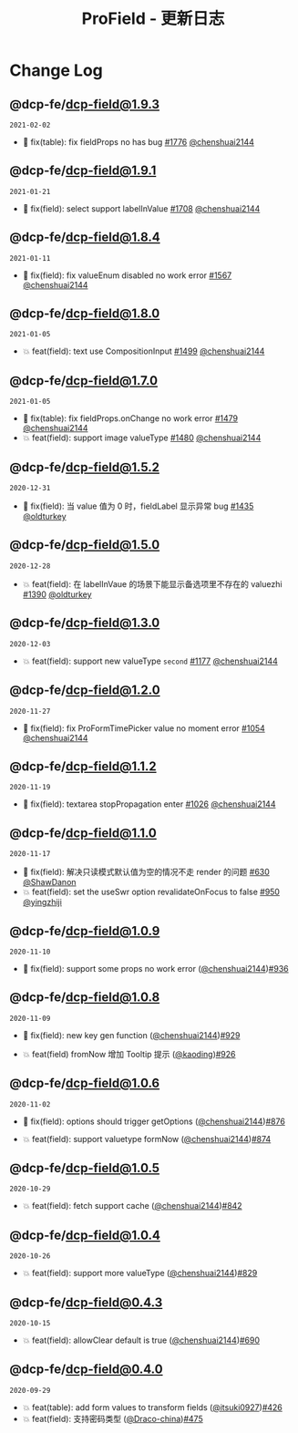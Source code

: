 ﻿---
title: ProField - 更新日志
nav:
  title: 更新日志
  path: /changelog
group:
  path: /
---

# Change Log

## @dcp-fe/dcp-field@1.9.3

`2021-02-02`

- 🐛 fix(table): fix fieldProps no has bug [#1776](https://github.com/ant-design/pro-components/pull/1776) [@chenshuai2144](https://github.com/chenshuai2144)

## @dcp-fe/dcp-field@1.9.1

`2021-01-21`

- 🐛 fix(field): select support labelInValue [#1708](https://github.com/ant-design/pro-components/pull/1708) [@chenshuai2144](https://github.com/chenshuai2144)

## @dcp-fe/dcp-field@1.8.4

`2021-01-11`

- 🐛 fix(field): fix valueEnum disabled no work error [#1567](https://github.com/ant-design/pro-components/pull/1567) [@chenshuai2144](https://github.com/chenshuai2144)

## @dcp-fe/dcp-field@1.8.0

`2021-01-05`

- 💥 feat(field): text use CompositionInput [#1499](https://github.com/ant-design/pro-components/pull/1499) [@chenshuai2144](https://github.com/chenshuai2144)

## @dcp-fe/dcp-field@1.7.0

`2021-01-05`

- 🐛 fix(table): fix fieldProps.onChange no work error [#1479](https://github.com/ant-design/pro-components/pull/1479) [@chenshuai2144](https://github.com/chenshuai2144)
- 💥 feat(field): support image valueType [#1480](https://github.com/ant-design/pro-components/pull/1480) [@chenshuai2144](https://github.com/chenshuai2144)

## @dcp-fe/dcp-field@1.5.2

`2020-12-31`

- 🐛 fix(field): 当 value 值为 0 时，fieldLabel 显示异常 bug [#1435](https://github.com/ant-design/pro-components/pull/1435) [@oldturkey](https://github.com/oldturkey)

## @dcp-fe/dcp-field@1.5.0

`2020-12-28`

- 💥 feat(field): 在 labelInVaue 的场景下能显示备选项里不存在的 valuezhi [#1390](https://github.com/ant-design/pro-components/pull/1390) [@oldturkey](https://github.com/oldturkey)

## @dcp-fe/dcp-field@1.3.0

`2020-12-03`

- 💥 feat(field): support new valueType `second` [#1177](https://github.com/ant-design/pro-components/pull/1177) [@chenshuai2144](https://github.com/chenshuai2144)

## @dcp-fe/dcp-field@1.2.0

`2020-11-27`

- 🐛 fix(field): fix ProFormTimePicker value no moment error [#1054](https://github.com/ant-design/pro-components/pull/1054) [@chenshuai2144](https://github.com/chenshuai2144)

## @dcp-fe/dcp-field@1.1.2

`2020-11-19`

- 🐛 fix(field): textarea stopPropagation enter [#1026](https://github.com/ant-design/pro-components/pull/1026) [@chenshuai2144](https://github.com/chenshuai2144)

## @dcp-fe/dcp-field@1.1.0

`2020-11-17`

- 🐛 fix(field): 解决只读模式默认值为空的情况不走 render 的问题 [#630](https://github.com/ant-design/pro-components/pull/630) [@ShawDanon](https://github.com/ShawDanon)
- 💥 feat(field): set the useSwr option revalidateOnFocus to false [#950](https://github.com/ant-design/pro-components/pull/950) [@yingzhiji](https://github.com/yingzhiji)

## @dcp-fe/dcp-field@1.0.9

`2020-11-10`

- 🐛 fix(field): support some props no work error ([@chenshuai2144](https://github.com/chenshuai2144))[#936](https://github.com/ant-design/pro-components/pull/936)

## @dcp-fe/dcp-field@1.0.8

`2020-11-09`

- 🐛 fix(field): new key gen function ([@chenshuai2144](https://github.com/chenshuai2144))[#929](https://github.com/ant-design/pro-components/pull/929)

- 💥 feat(field) fromNow 增加 Tooltip 提示 ([@kaoding](https://github.com/kaoding))[#926](https://github.com/ant-design/pro-components/pull/926)

## @dcp-fe/dcp-field@1.0.6

`2020-11-02`

- 🐛 fix(field): options should trigger getOptions ([@chenshuai2144](https://github.com/chenshuai2144))[#876](https://github.com/ant-design/pro-components/pull/876)

- 💥 feat(field): support valuetype formNow ([@chenshuai2144](https://github.com/chenshuai2144))[#874](https://github.com/ant-design/pro-components/pull/874)

## @dcp-fe/dcp-field@1.0.5

`2020-10-29`

- 💥 feat(field): fetch support cache ([@chenshuai2144](https://github.com/chenshuai2144))[#842](https://github.com/ant-design/pro-components/pull/842)

## @dcp-fe/dcp-field@1.0.4

`2020-10-26`

- 💥 feat(field): support more valueType ([@chenshuai2144](https://github.com/chenshuai2144))[#829](https://github.com/ant-design/pro-components/pull/829)

## @dcp-fe/dcp-field@0.4.3

`2020-10-15`

- 💥 feat(field): allowClear default is true ([@chenshuai2144](https://github.com/chenshuai2144))[#690](https://github.com/ant-design/pro-components/pull/690)

## @dcp-fe/dcp-field@0.4.0

`2020-09-29`

- 💥 feat(table): add form values to transform fields ([@itsuki0927](https://github.com/itsuki0927))[#426](https://github.com/ant-design/pro-components/pull/426)
- 💥 feat(field): 支持密码类型 ([@Draco-china](https://github.com/Draco-china))[#475](https://github.com/ant-design/pro-components/pull/475)
